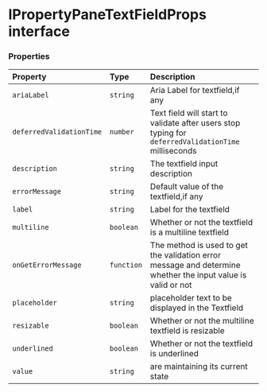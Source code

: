 # IPropertyPaneTextFieldProps interface










### Properties

| Property	   | Type	| Description|
|:-------------|:-------|:-----------|
|`ariaLabel`      | `string` | Aria Label for textfield,if any |
|`deferredValidationTime`      | `number` | Text field will start to validate after users stop typing for `deferredValidationTime` milliseconds |
|`description`      | `string` | The textfield input description |
|`errorMessage`      | `string` | Default value of the textfield,if any |
|`label`      | `string` | Label for the textfield |
|`multiline`      | `boolean` | Whether or not the textfield is a multiline textfield |
|`onGetErrorMessage`      | `function` |   The method is used to get the validation error message and determine whether the input value is valid or not |
|`placeholder`      | `string` | placeholder text to be displayed in the Textfield |
|`resizable`      | `boolean` | Whether or not the multiline textfield is resizable |
|`underlined`      | `boolean` | Whether or not the textfield is underlined |
|`value`      | `string` | are maintaining its current state |





